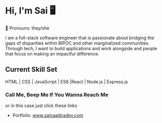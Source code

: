 # Hi, I'm Sai  	:desktop_computer:
:herb: Pronouns: they/she

I am a full-stack software engineer that is passionate about bridging the gaps of disparities within BIPOC and other marginalized communities. Through tech, I want to build applications and work alongside and people that focus on making an impactful difference.

## Current Skill Set
HTML | CSS | JavaScript | ES6 |React | Node.js | Express.js

### Call Me, Beep Me If You Wanna Reach Me 
or in this case just click these links

- Portfolio: www.sainaadiradev.com


<!--
**sainaadira/sainaadira** is a ✨ _special_ ✨ repository because its `README.md` (this file) appears on your GitHub profile.




